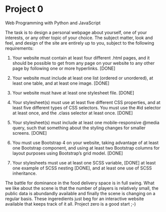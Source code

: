 # Project 0

Web Programming with Python and JavaScript

The task is to design a personal webpage about yourself, one of your interests, or any other topic of your choice. The subject matter, look and feel, and design of the site are entirely up to you, subject to the following requirements:

1) Your website must contain at least four different .html pages, and it should be possible to get from any page on your website to any other page by following one or more hyperlinks. [DONE]
2) Your website must include at least one list (ordered or unordered), at least one table, and at least one image. [DONE]
3) Your website must have at least one stylesheet file. [DONE]
4) Your stylesheet(s) must use at least five different CSS properties, and at least five different types of CSS selectors. You must use the #id selector at least once, and the .class selector at least once. [DONE]
5) Your stylesheet(s) must include at least one mobile-responsive @media query, such that something about the styling changes for smaller screens. [DONE]
6) You must use Bootstrap 4 on your website, taking advantage of at least one Bootstrap component, and using at least two Bootstrap columns for layout purposes using Bootstrap’s grid model. [DONE]

7) Your stylesheets must use at least one SCSS variable, [DONE] at least one example of SCSS nesting [DONE], and at least one use of SCSS inheritance.

The battle for dominance in the food delivery space is in full swing. What we like about the scene is that the number of players is relatively small, the public data is abundandly available and finally the scene is changing on a regular basis. These ingeredients just beg for an interactive website available that keeps track of it all. Project zero is a good start ;-)  
